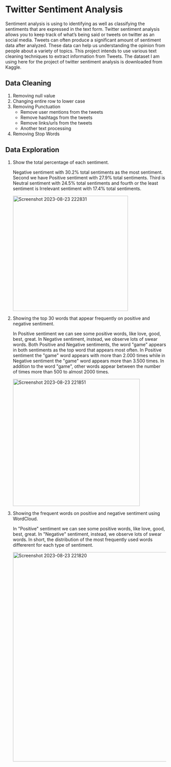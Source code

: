 # Twitter Sentiment Analysis
Sentiment analysis is using to identifying as well as classifying the sentiments that are expressed in the text form. Twitter sentiment analysis allows you to keep track of what’s being said or tweets on twitter as an social media. Tweets can often produce a significant amount of sentiment data after analyzed. These data can help us understanding the opinion from people about a variety of topics. This project intends to use various text cleaning techniques to extract information from Tweets. The dataset I am using here for the project of twitter sentiment analysis is downloaded from Kaggle.

## Data Cleaning
1. Removing null value
2. Changing entire row to lower case
3. Removing Punctuation
   - Remove user mentions from the tweets
   - Remove hashtags from the tweets
   - Remove links/urls from the tweets
   - Another text processing
4. Removing Stop Words

## Data Exploration

1. Show the total percentage of each sentiment.
  
   Negative sentiment with 30.2% total sentiments as the most sentiment. Second we have Positive sentiment with 27.9% total sentiments. Third is Neutral sentiment with 24.5% total sentiments and fourth or the least sentiment is Irrelevant sentiment with 17.4% total sentiments.


   <img width="360" alt="Screenshot 2023-08-23 222831" src="https://github.com/tinashdj/Twitter-Sentiment-Analysis/assets/110084624/5a7ca519-3b13-4093-8b35-b2f2d3a4a1f5">




2. Showing the top 30 words that appear frequently on positive and negative sentiment.

   In Positive sentiment we can see some positive words, like love, good, best, great. In Negative sentiment, instead, we observe lots of swear words. Both Positive and Negative sentiments, the word "game" appears in both sentiments as the top word that appears most often. In Positive sentiment the "game" word appears with more than 2.000 times while in Negative sentiment the "game" word appears more than 3.500 times. In addition to the word "game", other words appear between the number of times more than 500 to almost 2000 times.
   

   <img width="397" alt="Screenshot 2023-08-23 221851" src="https://github.com/tinashdj/Twitter-Sentiment-Analysis/assets/110084624/b55e51d9-7f08-4cf8-9af4-a28fec97d814">



3. Showing the frequent words on positive and negative sentiment using WordCloud.
   
   In "Positive" sentiment we can see some positive words, like love, good, best, great. In "Negative" sentiment, instead, we observe lots of swear words. In short, the distribution of the most frequently used words differerent for each type of sentiment.


   <img width="654" alt="Screenshot 2023-08-23 221820" src="https://github.com/tinashdj/Twitter-Sentiment-Analysis/assets/110084624/9619e087-374c-4ac7-b9db-61d49396b25f">
